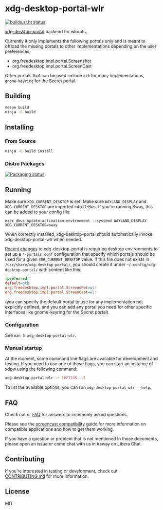# xdg-desktop-portal-wlr

[![builds.sr.ht status](https://builds.sr.ht/~emersion/xdg-desktop-portal-wlr/commits/master.svg)](https://builds.sr.ht/~emersion/xdg-desktop-portal-wlr/commits/master?)

[xdg-desktop-portal] backend for wlroots.

Currently it only implements the following portals only and is meant to offload the missing portals to other implementations depending on the user preferences.

- org.freedesktop.impl.portal.Screenshot
- org.freedesktop.impl.portal.ScreenCast

Other portals that can be used include `gtk` for many implementations, `gnome-keyring` for the Secret portal.

## Building

```sh
meson build
ninja -C build
```

## Installing

### From Source

```sh
ninja -C build install
```

### Distro Packages

[![Packaging status](https://repology.org/badge/vertical-allrepos/xdg-desktop-portal-wlr.svg)](https://repology.org/project/xdg-desktop-portal-wlr/versions)


## Running

Make sure `XDG_CURRENT_DESKTOP` is set. Make sure `WAYLAND_DISPLAY` and
`XDG_CURRENT_DESKTOP` are imported into D-Bus. If you're running Sway, this
can be added to your config file:

    exec dbus-update-activation-environment --systemd WAYLAND_DISPLAY XDG_CURRENT_DESKTOP=sway

When correctly installed, xdg-desktop-portal should automatically invoke
xdg-desktop-portal-wlr when needed.

[Recent changes](https://www.bassi.io/articles/2023/05/29/configuring-portals/) to xdg-desktop-portal is requiring desktop environments to set up a `*-portals.conf` configuration that specify which portals should be used for a given `XDG_CURRENT_DESKTOP` value. If this file does not exists in `/usr/share/xdg-desktop-portal/`, you should create it under `~/.config/xdg-desktop-portal/` with content like this:

```ini
[preferred]
default=gtk
org.freedesktop.impl.portal.Screenshot=wlr
org.freedesktop.impl.portal.ScreenCast=wlr
```

(you can specify the default portal to use for any implementation not explicitly defined, and you can add any portal you need for other specific interfaces like gnome-keyring for the Secret portal).

### Configuration

See `man 5 xdg-desktop-portal-wlr`.

### Manual startup

At the moment, some command line flags are available for development and
testing. If you need to use one of these flags, you can start an instance of
xdpw using the following command:

```sh
xdg-desktop-portal-wlr -r [OPTION...]
```

To list the available options, you can run `xdg-desktop-portal-wlr --help`.

## FAQ

Check out or [FAQ] for answers to commonly asked questions.

Please see the [screencast compatibility] guide for more information on
compatible applications and how to get them working.

If you have a question or problem that is not mentioned in those documents,
please open an issue or come chat with us in #sway on Libera Chat.

## Contributing

If you're interested in testing or development, check out
[CONTRIBUTING.md] for more information.

## License

MIT

[xdg-desktop-portal]: https://github.com/flatpak/xdg-desktop-portal
[FAQ]: https://github.com/emersion/xdg-desktop-portal-wlr/wiki/FAQ
[screencast compatibility]: https://github.com/emersion/xdg-desktop-portal-wlr/wiki/Screencast-Compatibility
[CONTRIBUTING.md]: CONTRIBUTING.md

